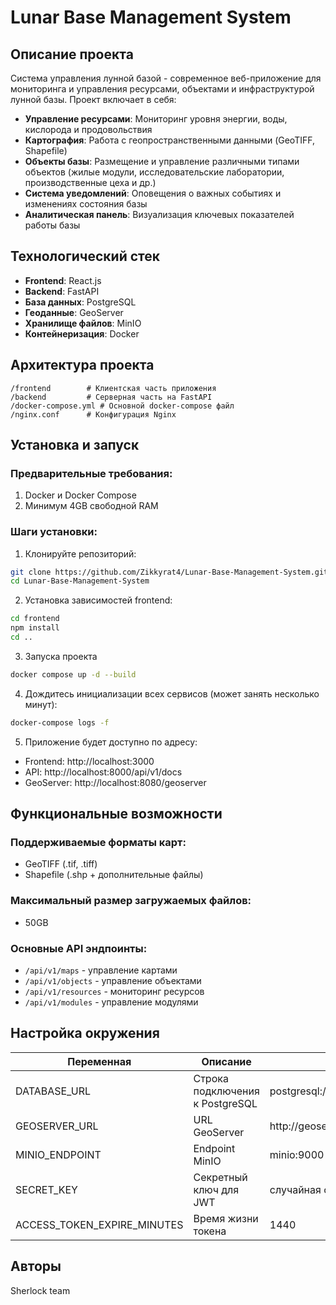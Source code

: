 # Lunar Base Management System

## Описание проекта

Система управления лунной базой - современное веб-приложение для мониторинга и управления ресурсами, объектами и инфраструктурой лунной базы. Проект включает в себя:

- **Управление ресурсами**: Мониторинг уровня энергии, воды, кислорода и продовольствия
- **Картография**: Работа с геопространственными данными (GeoTIFF, Shapefile)
- **Объекты базы**: Размещение и управление различными типами объектов (жилые модули, исследовательские лаборатории, производственные цеха и др.)
- **Система уведомлений**: Оповещения о важных событиях и изменениях состояния базы
- **Аналитическая панель**: Визуализация ключевых показателей работы базы

## Технологический стек

- **Frontend**: React.js
- **Backend**: FastAPI
- **База данных**: PostgreSQL
- **Геоданные**: GeoServer
- **Хранилище файлов**: MinIO
- **Контейнеризация**: Docker

## Архитектура проекта

```
/frontend        # Клиентская часть приложения
/backend         # Серверная часть на FastAPI
/docker-compose.yml # Основной docker-compose файл
/nginx.conf      # Конфигурация Nginx
```

## Установка и запуск

### Предварительные требования:
1. Docker и Docker Compose
2. Минимум 4GB свободной RAM

### Шаги установки:

1. Клонируйте репозиторий:
```bash
git clone https://github.com/Zikkyrat4/Lunar-Base-Management-System.git
cd Lunar-Base-Management-System
```
2. Установка зависимостей frontend:
```bash
cd frontend
npm install
cd ..
```

3. Запуска проекта
```bash
docker compose up -d --build
```

4. Дождитесь инициализации всех сервисов (может занять несколько минут):
```bash
docker-compose logs -f
```

5. Приложение будет доступно по адресу:
- Frontend: http://localhost:3000
- API: http://localhost:8000/api/v1/docs
- GeoServer: http://localhost:8080/geoserver


## Функциональные возможности

### Поддерживаемые форматы карт:
- GeoTIFF (.tif, .tiff)
- Shapefile (.shp + дополнительные файлы)

### Максимальный размер загружаемых файлов:
- 50GB

### Основные API эндпоинты:
- `/api/v1/maps` - управление картами
- `/api/v1/objects` - управление объектами
- `/api/v1/resources` - мониторинг ресурсов
- `/api/v1/modules` - управление модулями

## Настройка окружения

| Переменная | Описание | Пример значения |
|------------|----------|-----------------|
| DATABASE_URL | Строка подключения к PostgreSQL | postgresql://user:password@db:5432/dbname |
| GEOSERVER_URL | URL GeoServer | http://geoserver:8080/geoserver |
| MINIO_ENDPOINT | Endpoint MinIO | minio:9000 |
| SECRET_KEY | Секретный ключ для JWT | случайная строка |
| ACCESS_TOKEN_EXPIRE_MINUTES | Время жизни токена | 1440 |


## Авторы

Sherlock team
